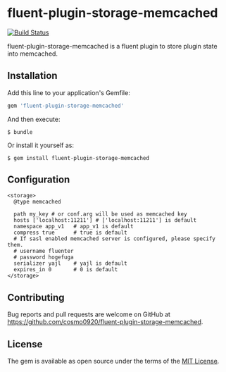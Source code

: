 # fluent-plugin-storage-memcached

[![Build Status](https://travis-ci.org/cosmo0920/fluent-plugin-storage-memcached.svg?branch=master)](https://travis-ci.org/cosmo0920/fluent-plugin-storage-memcached)

fluent-plugin-storage-memcached is a fluent plugin to store plugin state into memcached.

## Installation

Add this line to your application's Gemfile:

```ruby
gem 'fluent-plugin-storage-memcached'
```

And then execute:

    $ bundle

Or install it yourself as:

    $ gem install fluent-plugin-storage-memcached

## Configuration

```aconf
<storage>
  @type memcached

  path my_key # or conf.arg will be used as memcached key
  hosts ['localhost:11211'] # ['localhost:11211'] is default
  namespace app_v1   # app_v1 is default
  compress true      # true is default
  # If sasl enabled memcached server is configured, please specify them.
  # username fluenter
  # password hogefuga
  serializer yajl    # yajl is default
  expires_in 0       # 0 is default
</storage>
```

## Contributing

Bug reports and pull requests are welcome on GitHub at https://github.com/cosmo0920/fluent-plugin-storage-memcached.


## License

The gem is available as open source under the terms of the [MIT License](http://opensource.org/licenses/MIT).
